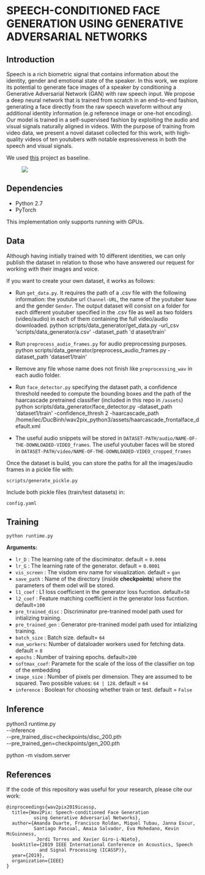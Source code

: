 # SPEECH-CONDITIONED FACE GENERATION USING GENERATIVE ADVERSARIAL NETWORKS

## Introduction

Speech is a rich biometric signal that contains information about the identity, gender and emotional state of the speaker. In this work, we explore its potential to generate face images of a speaker by conditioning a Generative Adversarial Network (GAN) with raw speech input. We propose a deep neural network that is trained from scratch in an end-to-end fashion, generating a face directly from the raw speech waveform without any additional identity information (e.g reference image or one-hot encoding). Our model is trained in a self-supervised fashion by exploiting the audio and visual signals naturally aligned in videos. With the purpose of training from video data, we present a novel dataset collected for this work, with high-quality videos of ten youtubers with notable expressiveness in both the speech and visual signals.

We used [this](https://github.com/franroldans/tfm-franroldan-wav2pix) project as baseline.

<figure><img src='assets/Architecture.png'></figure>

## Dependencies

- Python 2.7
- PyTorch 

This implementation only supports running with GPUs.

## Data

Although having initially trained with 10 different identities, we can only publish the dataset in relation to those who have answered our request for working with their images and voice.  

If you want to create your own dataset, it works as follows:  

- Run `get_data.py`. It requires the path of a .csv file with the following information: the youtube url `Channel-URL`, the name of the youtuber `Name` and the gender `Gender`. The output dataset will consist on a folder for each different youtuber specified in the .csv file as well as two folders (video/audio) in each of them containing the full video/audio downloaded. 
python scripts/data_generator/get_data.py -url_csv 'scripts/data_generator/a.csv' -dataset_path 'd
ataset/train'

- Run `preprocess_audio_frames.py` for audio preprocessing purposes.
python scripts/data_generator/preprocess_audio_frames.py -dataset_path 'dataset1/train'

- Remove any file whose name does not finish like `preprocessing_wav` in each audio folder.  

- Run `face_detector.py` specifying the dataset path, a confidence threshold needed to compute the bounding boxes and the path of the haarcascade pretrained classifier (included in this repo in `/assets`)
python scripts/data_generator/face_detector.py -dataset_path 'dataset1/train' -confidence_thresh 2 -haarcascade_path /home/iec/DucBinh/wav2pix_python3/assets/haarcascade_frontalface_default.xml

- The useful audio snippets will be stored in `DATASET-PATH/audio/NAME-OF-THE-DOWNLOADED-VIDEO_frames`. The useful youtuber faces will be stored in `DATASET-PATH/video/NAME-OF-THE-DOWNLOADED-VIDEO_cropped_frames`  

Once the dataset is build, you can store the paths for all the images/audio frames in a pickle file with:

`scripts/generate_pickle.py`

Include both pickle files (train/test datasets) in:

`config.yaml`

## Training

`python runtime.py`

**Arguments:**
- `lr_D` : The learning rate of the disciminator. default = `0.0004`
- `lr_G` : The learning rate of the generator. default = `0.0001`
- `vis_screen` : The visdom env name for visualization. default = `gan`
- `save_path` : Name of the directory (inside **checkpoints**) where the parameters of them odel will be stored.
- `l1_coef` : L1 loss coefficient in the generator loss fucntion. default=`50`
- `l2_coef` : Feature matching coefficient in the generator loss fucntion. default=`100`
- `pre_trained_disc` : Discriminator pre-tranined model path used for intializing training.
- `pre_trained_gen` : Generator pre-tranined model path used for intializing training.
- `batch_size` : Batch size. default= `64`
- `num_workers`: Number of dataloader workers used for fetching data. default = `8`
- `epochs` : Number of training epochs. default=`200`
- `softmax_coef`: Paramete for the scale of the loss of the classifier on top of the embedding
- `image_size` : Number of pixels per dimension. They are assumed to be squared. Two possible values: `64 | 128`. default = `64`
- `inference` : Boolean for choosing whether train or test. default = `False`

## Inference
python3 runtime.py \
        --inference \
        --pre_trained_disc=checkpoints/disc_200.pth \
        --pre_trained_gen=checkpoints/gen_200.pth

python -m visdom.server

## References
If the code of this repository was useful for your research, please cite our work:

```
@inproceedings{wav2pix2019icassp,
  title={Wav2Pix: Speech-conditioned Face Generation 
          using Generative Adversarial Networks},
  author={Amanda Duarte, Francisco Roldan, Miquel Tubau, Janna Escur, 
          Santiago Pascual, Amaia Salvador, Eva Mohedano, Kevin McGuinness, 
           Jordi Torres and Xavier Giro-i-Nieto},
  booktitle={2019 IEEE International Conference on Acoustics, Speech 
            and Signal Processing (ICASSP)},
  year={2019},
  organization={IEEE}
}
```
